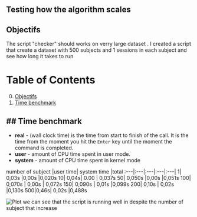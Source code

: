 ## Testing how the algorithm scales


## Objectifs 
The script "checker" should works on verry large dataset . I created a script that create a dataset with 500 subjects and 1 sessions in each subject and see how long it takes to run

# Table of Contents
0. [Objectifs](#Objectifs)
1. [Time benchmark](#Time-benchmark)


## ## Time benchmark
-   **real** - (wall clock time) is the time from start to finish of the call. It is the time from the moment you hit the `Enter` key until the moment the command is completed.
-   **user** - amount of CPU time spent in user mode.
-   **system** - amount of CPU time spent in kernel mode


number of subject |user time| system time |total
:---|:---|:---|:---|:---|
1| 0,03s |0,00s  |0,020s
10| 0,04s| 0.00  | 0,037s
50| 0,050s |0,00s  |0,051s
100|  0,070s |  0,00s  |  0,072s
150| 0,090s | 0,01s |0,099s
200| 0,10s | 0,02s  |0,130s
500|0,46s| 0,02s  |0,488s

![Plot](https://ibb.co/7vgm7Zb)
we can see that the script is running well in despite the number of subject that increase
